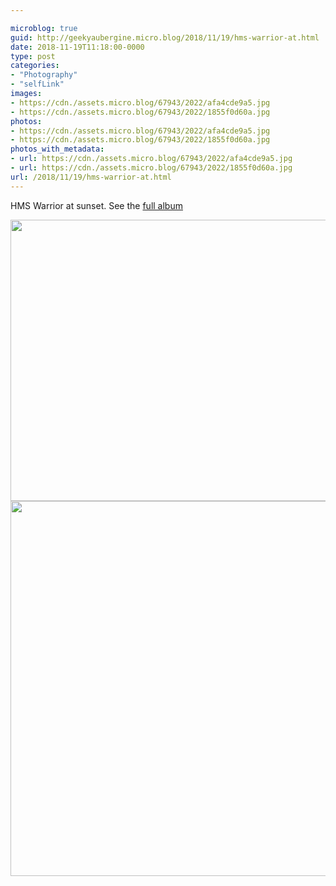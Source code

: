 ```yaml
---

microblog: true
guid: http://geekyaubergine.micro.blog/2018/11/19/hms-warrior-at.html
date: 2018-11-19T11:18:00-0000
type: post
categories:
- "Photography"
- "selfLink"
images:
- https://cdn./assets.micro.blog/67943/2022/afa4cde9a5.jpg
- https://cdn./assets.micro.blog/67943/2022/1855f0d60a.jpg
photos:
- https://cdn./assets.micro.blog/67943/2022/afa4cde9a5.jpg
- https://cdn./assets.micro.blog/67943/2022/1855f0d60a.jpg
photos_with_metadata:
- url: https://cdn./assets.micro.blog/67943/2022/afa4cde9a5.jpg
- url: https://cdn./assets.micro.blog/67943/2022/1855f0d60a.jpg
url: /2018/11/19/hms-warrior-at.html
---
```

HMS Warrior at sunset. See the [full album](https://zoeaubert.me/photos/2018/10/portsmouth)

<div class="photogrid">
<img src="/assets/2022/afa4cde9a5.jpg" width="600" height="450" alt="" />
<img src="/assets/2022/1855f0d60a.jpg" width="600" height="600" alt="" />
</div>
